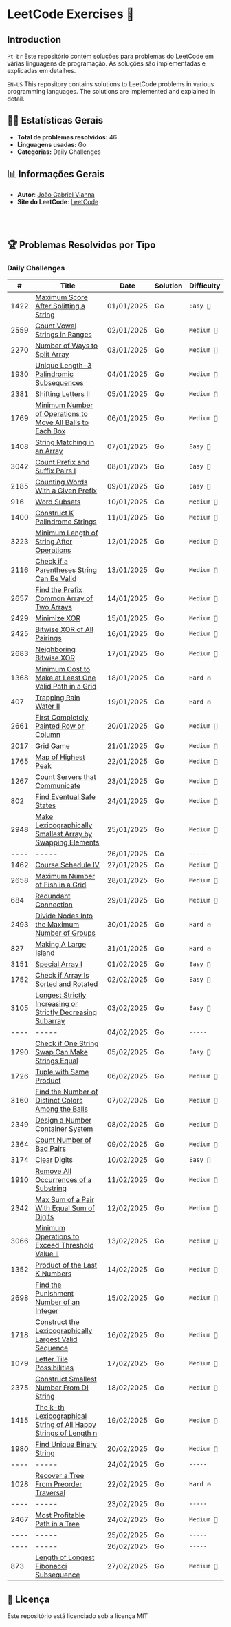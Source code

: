 # LeetCode Exercises 🚀

## Introduction
`Pt-br`
Este repositório contém soluções para problemas do LeetCode em várias linguagens de programação. As soluções são implementadas e explicadas em detalhes.

`EN-US`
This repository contains solutions to LeetCode problems in various programming languages. The solutions are implemented and explained in detail.

## 🧑‍💻 Estatísticas Gerais
- **Total de problemas resolvidos:** 46
- **Linguagens usadas:** Go
- **Categorias:** Daily Challenges


## 📊 Informações Gerais
-  **Autor**: [João Gabriel Vianna](https://www.linkedin.com/in/jo%C3%A3o-gabriel-vianna-9439ba288/)<br/>
-  **Site do LeetCode**: [LeetCode](https://leetcode.com/)

<br/><br/>

## 🏆 Problemas Resolvidos por Tipo
### Daily Challenges
| #    | Title                                                                                                                                                                          | Date       | Solution | Difficulty |
| ---- | ------------------------------------------------------------------------------------------------------------------------------------------------------------------------------ | ---------- | -------- | ---------- |
| 1422 | [Maximum Score After Splitting a String](/solutions/daily-challenge/1422-maximum-score-after-splitting-a-string/README.md)                                                     | 01/01/2025 | Go       | `Easy 👶`   |
| 2559 | [Count Vowel Strings in Ranges](/solutions/daily-challenge/2559-count-vowel-strings-in-ranges/README.md)                                                                       | 02/01/2025 | Go       | `Medium 🌟` |
| 2270 | [Number of Ways to Split Array](/solutions/daily-challenge/2270-number-of-ways-to-slipt-array/README.md)                                                                       | 03/01/2025 | Go       | `Medium 🌟` |
| 1930 | [Unique Length-3 Palindromic Subsequences](/solutions/daily-challenge/1930-unique-lenght-3-palindromic-subsequences/README.md)                                                 | 04/01/2025 | Go       | `Medium 🌟` |
| 2381 | [Shifting Letters II](/solutions/daily-challenge/2381-shifting-Letters-II/README.md)                                                                                           | 05/01/2025 | Go       | `Medium 🌟` |
| 1769 | [Minimum Number of Operations to Move All Balls to Each Box](/solutions/daily-challenge/1769-minimun-number-of-operations-to-move-all-balls-to-each-box/README.md)             | 06/01/2025 | Go       | `Medium 🌟` |
| 1408 | [String Matching in an Array](/solutions/daily-challenge/1408-string-matching-in-an-array/README.md)                                                                           | 07/01/2025 | Go       | `Easy 👶`   |
| 3042 | [Count Prefix and Suffix Pairs I](/solutions/daily-challenge/3042-count-prefix-and-suffix-pairs-I/README.md)                                                                   | 08/01/2025 | Go       | `Easy 👶`   |
| 2185 | [Counting Words With a Given Prefix](/solutions/daily-challenge/2185-counting-words-with-a-given-prefix/README.md)                                                             | 09/01/2025 | Go       | `Easy 👶`   |
| 916  | [Word Subsets](/solutions/daily-challenge/916-word-subsets/README.md)                                                                                                          | 10/01/2025 | Go       | `Medium 🌟` |
| 1400 | [Construct K Palindrome Strings](/solutions/daily-challenge/1400-construct-k-palindrome-strings/README.md)                                                                     | 11/01/2025 | Go       | `Medium 🌟` |
| 3223 | [Minimum Length of String After Operations](/solutions/daily-challenge/3223-minimum-length-of-string-after-operations/README.md)                                               | 12/01/2025 | Go       | `Medium 🌟` |
| 2116 | [Check if a Parentheses String Can Be Valid](/solutions/daily-challenge/2116-check-if-a-parentheses-string-can-be-valid/README.md)                                             | 13/01/2025 | Go       | `Medium 🌟` |
| 2657 | [Find the Prefix Common Array of Two Arrays](/solutions/daily-challenge/2657-find-the-prefix-common-array-of-two-arrays/README.md)                                             | 14/01/2025 | Go       | `Medium 🌟` |
| 2429 | [Minimize XOR](/solutions/daily-challenge/2429-minimize-xor/README.md)                                                                                                         | 15/01/2025 | Go       | `Medium 🌟` |
| 2425 | [Bitwise XOR of All Pairings](/solutions/daily-challenge/2425-bitwise-xor-of-all-pairings/README.md)                                                                           | 16/01/2025 | Go       | `Medium 🌟` |
| 2683 | [Neighboring Bitwise XOR](/solutions/daily-challenge/2683-neighboring-bitwise-xor/README.md)                                                                                   | 17/01/2025 | Go       | `Medium 🌟` |
| 1368 | [Minimum Cost to Make at Least One Valid Path in a Grid](/solutions/daily-challenge/1368-minimum-cost-to-make-at-least-one-valid-path-in-a-grid/README.md)                     | 18/01/2025 | Go       | `Hard 🔥`   |
| 407  | [Trapping Rain Water II](/solutions/daily-challenge/407-trapping-rain-water-II/README.md)                                                                                      | 19/01/2025 | Go       | `Hard 🔥`   |
| 2661 | [First Completely Painted Row or Column](/solutions/daily-challenge/2661-first-completely-painted-row-or-column/README.md)                                                     | 20/01/2025 | Go       | `Medium 🌟` |
| 2017 | [Grid Game](/solutions/daily-challenge/2017-grid-game/README.md)                                                                                                               | 21/01/2025 | Go       | `Medium 🌟` |
| 1765 | [Map of Highest Peak](/solutions/daily-challenge/1765-map-of-highest-peak/README.md)                                                                                           | 22/01/2025 | Go       | `Medium 🌟` |
| 1267 | [Count Servers that Communicate](/solutions/daily-challenge/1267-count-servers-that-communicate/README.md)                                                                     | 23/01/2025 | Go       | `Medium 🌟` |
| 802  | [Find Eventual Safe States](/solutions/daily-challenge/802-find-eventual-safe-states/README.md)                                                                                | 24/01/2025 | Go       | `Medium 🌟` |
| 2948 | [Make Lexicographically Smallest Array by Swapping Elements](/solutions/daily-challenge/2948-make-lexicographically-smallest-srray-by-swapping-elements/README.md)             | 25/01/2025 | Go       | `Medium 🌟` |
| ---- | -----                                                                                                                                                                          | 26/01/2025 | Go       | `-----`    |
| 1462 | [Course Schedule IV](/solutions/daily-challenge/1462-course-schedule-IV/README.md)                                                                                             | 27/01/2025 | Go       | `Medium 🌟` |
| 2658 | [Maximum Number of Fish in a Grid](/solutions/daily-challenge/2658-maximum-number-of-fish-in-a-grid/README.md)                                                                 | 28/01/2025 | Go       | `Medium 🌟` |
| 684  | [Redundant Connection](/solutions/daily-challenge/684-redundant-connection/README.md)                                                                                          | 29/01/2025 | Go       | `Medium 🌟` |
| 2493 | [Divide Nodes Into the Maximum Number of Groups](/solutions/daily-challenge/2493-divide-nodes-into-the-maximum-number-of-groups/README.md)                                     | 30/01/2025 | Go       | `Hard 🔥`   |
| 827  | [Making A Large Island](/solutions/daily-challenge/827-making-a-large-island/README.md)                                                                                        | 31/01/2025 | Go       | `Hard 🔥`   |
| 3151 | [Special Array I](/solutions/daily-challenge/3151-special-array-I/README.md)                                                                                                   | 01/02/2025 | Go       | `Easy 👶`   |
| 1752 | [Check if Array Is Sorted and Rotated](/solutions/daily-challenge/1752-check-if-array-is-sorted-and-rotated/README.md)                                                         | 02/02/2025 | Go       | `Easy 👶`   |
| 3105 | [Longest Strictly Increasing or Strictly Decreasing Subarray](/solutions/daily-challenge/3105-longest-strictly-increasing-or-strictly-decreasing-subarray/README.md)           | 03/02/2025 | Go       | `Easy 👶`   |
| ---- | -----                                                                                                                                                                          | 04/02/2025 | Go       | `-----`    |
| 1790 | [Check if One String Swap Can Make Strings Equal](/solutions/daily-challenge/1790-check-if-one-string-swap-can-make-strings-equal/README.md)                                   | 05/02/2025 | Go       | `Easy 👶`   |
| 1726 | [Tuple with Same Product](/solutions/daily-challenge/1726-Tuple-with-same-product/README.md)                                                                                   | 06/02/2025 | Go       | `Medium 🌟` |
| 3160 | [Find the Number of Distinct Colors Among the Balls](/solutions/daily-challenge/3160-find-the-number-of-distinct-colors-among-the-balls/README.md)                             | 07/02/2025 | Go       | `Medium 🌟` |
| 2349 | [Design a Number Container System](/solutions/daily-challenge/2349-design-a-number-container-system/README.md)                                                                 | 08/02/2025 | Go       | `Medium 🌟` |
| 2364 | [Count Number of Bad Pairs](/solutions/daily-challenge/2364-count-number-of-bad-pairs/README.md)                                                                               | 09/02/2025 | Go       | `Medium 🌟` |
| 3174 | [Clear Digits](/solutions/daily-challenge/3174-clear-digits/README.md)                                                                                                         | 10/02/2025 | Go       | `Easy 👶`   |
| 1910 | [Remove All Occurrences of a Substring](/solutions/daily-challenge/1910-remove-all-occurrences-of-a-substring/README.md)                                                       | 11/02/2025 | Go       | `Medium 🌟` |
| 2342 | [Max Sum of a Pair With Equal Sum of Digits](/solutions/daily-challenge/2342-max-sum-of-a-pair-with-equal-sum-of-digits/README.md)                                             | 12/02/2025 | Go       | `Medium 🌟` |
| 3066 | [Minimum Operations to Exceed Threshold Value II](/solutions/daily-challenge/3066-minimum-operations-to-exceed-threshold-value-II/README.md)                                   | 13/02/2025 | Go       | `Medium 🌟` |
| 1352 | [Product of the Last K Numbers](/solutions/daily-challenge/1352-product-of-the-last-k-numbers/README.md)                                                                       | 14/02/2025 | Go       | `Medium 🌟` |
| 2698 | [Find the Punishment Number of an Integer](/solutions/daily-challenge/2698-find-the-punishment-number-of-an-integer/README.md)                                                 | 15/02/2025 | Go       | `Medium 🌟` |
| 1718 | [Construct the Lexicographically Largest Valid Sequence](/solutions/daily-challenge/1718-construct-the-lexicographically-largest-valid-sequence/README.md)                     | 16/02/2025 | Go       | `Medium 🌟` |
| 1079 | [Letter Tile Possibilities](/solutions/daily-challenge/1079-letter-tile-possibilities/README.md)                                                                               | 17/02/2025 | Go       | `Medium 🌟` |
| 2375 | [Construct Smallest Number From DI String](/solutions/daily-challenge/2375-construct-smallest-number-from-di-string/README.md)                                                 | 18/02/2025 | Go       | `Medium 🌟` |
| 1415 | [The k-th Lexicographical String of All Happy Strings of Length n](/solutions/daily-challenge/1415-the-k-th-lexicographical-string-of-all-happy-strings-of-length-n/README.md) | 19/02/2025 | Go       | `Medium 🌟` |
| 1980 | [Find Unique Binary String](/solutions/daily-challenge/1980-find-unique-binary-string/README.md)                                                                               | 20/02/2025 | Go       | `Medium 🌟` |
| ---- | -----                                                                                                                                                                          | 24/02/2025 | Go       | `-----`    |
| 1028 | [Recover a Tree From Preorder Traversal](/solutions/daily-challenge/1028-recover-a-tree-from-preorder-traversal/README.md)                                                     | 22/02/2025 | Go       | `Hard 🔥`   |
| ---- | -----                                                                                                                                                                          | 23/02/2025 | Go       | `-----`    |
| 2467 | [Most Profitable Path in a Tree](/solutions/daily-challenge/2467-most-profitable-path-in-a-tree/README.md)                                                                     | 24/02/2025 | Go       | `Medium 🌟` |
| ---- | -----                                                                                                                                                                          | 25/02/2025 | Go       | `-----`    |
| ---- | -----                                                                                                                                                                          | 26/02/2025 | Go       | `-----`    |
| 873  | [Length of Longest Fibonacci Subsequence](/solutions/daily-challenge/873-length-of-longest-fibonacci-subsequence/README.md)                                                    | 27/02/2025 | Go       | `Medium 🌟` |

## 📝 Licença
Este repositório está licenciado sob a licença MIT